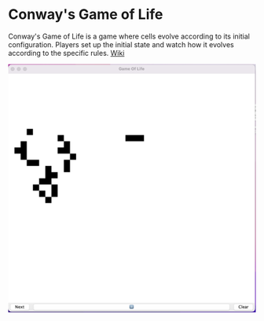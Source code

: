 # Conway's Game of Life

Conway's Game of Life is a game where cells evolve according to its initial 
configuration. Players set up the initial state and watch how it evolves 
according to the specific rules. [Wiki](https://en.wikipedia.org/wiki/Conway%27s_Game_of_Life)


![GameOfLife](GameOfLife.png)
